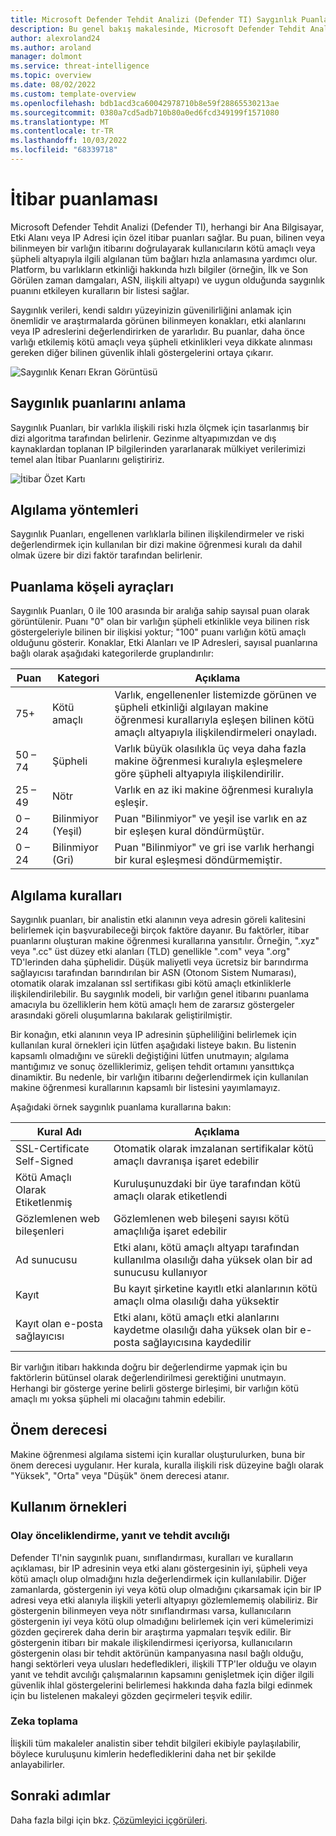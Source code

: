 ```yaml
---
title: Microsoft Defender Tehdit Analizi (Defender TI) Saygınlık Puanlaması
description: Bu genel bakış makalesinde, Microsoft Defender Tehdit Analizi (Defender TI) saygınlık puanlama özelliği hakkında bilgi edinin.
author: alexroland24
ms.author: aroland
manager: dolmont
ms.service: threat-intelligence
ms.topic: overview
ms.date: 08/02/2022
ms.custom: template-overview
ms.openlocfilehash: bdb1acd3ca60042978710b8e59f28865530213ae
ms.sourcegitcommit: 0380a7cd5adb710b80a0ed6fcd349199f1571080
ms.translationtype: MT
ms.contentlocale: tr-TR
ms.lasthandoff: 10/03/2022
ms.locfileid: "68339718"
---
```

# <a name="reputation-scoring"></a>İtibar puanlaması

Microsoft Defender Tehdit Analizi (Defender TI), herhangi bir Ana Bilgisayar, Etki Alanı veya IP Adresi için özel itibar puanları sağlar. Bu puan, bilinen veya bilinmeyen bir varlığın itibarını doğrulayarak kullanıcıların kötü amaçlı veya şüpheli altyapıyla ilgili algılanan tüm bağları hızla anlamasına yardımcı olur. Platform, bu varlıkların etkinliği hakkında hızlı bilgiler (örneğin, İlk ve Son Görülen zaman damgaları, ASN, ilişkili altyapı) ve uygun olduğunda saygınlık puanını etkileyen kuralların bir listesi sağlar.

Saygınlık verileri, kendi saldırı yüzeyinizin güvenilirliğini anlamak için önemlidir ve araştırmalarda görünen bilinmeyen konakları, etki alanlarını veya IP adreslerini değerlendirirken de yararlıdır. Bu puanlar, daha önce varlığı etkilemiş kötü amaçlı veya şüpheli etkinlikleri veya dikkate alınması gereken diğer bilinen güvenlik ihlali göstergelerini ortaya çıkarır.

![Saygınlık Kenarı Ekran Görüntüsü](media/reputationEdgeScreenshot.png)
## <a name="understanding-reputation-scores"></a>Saygınlık puanlarını anlama

Saygınlık Puanları, bir varlıkla ilişkili riski hızla ölçmek için tasarlanmış bir dizi algoritma tarafından belirlenir. Gezinme altyapımızdan ve dış kaynaklardan toplanan IP bilgilerinden yararlanarak mülkiyet verilerimizi temel alan İtibar Puanlarını geliştiririz.

![İtibar Özet Kartı](media/reputationSummaryCard.png)

## <a name="detection-methods"></a>Algılama yöntemleri
Saygınlık Puanları, engellenen varlıklarla bilinen ilişkilendirmeler ve riski değerlendirmek için kullanılan bir dizi makine öğrenmesi kuralı da dahil olmak üzere bir dizi faktör tarafından belirlenir.

## <a name="scoring-brackets"></a>Puanlama köşeli ayraçları
Saygınlık Puanları, 0 ile 100 arasında bir aralığa sahip sayısal puan olarak görüntülenir. Puanı "0" olan bir varlığın şüpheli etkinlikle veya bilinen risk göstergeleriyle bilinen bir ilişkisi yoktur; "100" puanı varlığın kötü amaçlı olduğunu gösterir. Konaklar, Etki Alanları ve IP Adresleri, sayısal puanlarına bağlı olarak aşağıdaki kategorilerde gruplandırılır:

|     Puan             |     Kategori              |     Açıklama                                                                                                                                                                          |
|-----------------------|---------------------------|------------------------------------------------------------------------------------------------------------------------------------------------------------------------------------------|
|     75+               |     Kötü amaçlı             |     Varlık, engellenenler listemizde görünen ve şüpheli etkinliği algılayan makine öğrenmesi kurallarıyla eşleşen bilinen kötü amaçlı altyapıyla ilişkilendirmeleri onayladı.      |
|     50   – 74         |     Şüpheli            |     Varlık büyük olasılıkla üç veya daha fazla makine öğrenmesi kuralıyla eşleşmelere göre şüpheli altyapıyla ilişkilendirilir.                                                           |
|     25   – 49         |     Nötr               |     Varlık en az iki makine öğrenmesi kuralıyla eşleşir.                                                                                                                            |
|     0   – 24          |     Bilinmiyor (Yeşil)     |     Puan "Bilinmiyor" ve yeşil ise varlık en az bir eşleşen kural döndürmüştür.                                                                                          |
|     0   – 24          |     Bilinmiyor (Gri)      |     Puan "Bilinmiyor" ve gri ise varlık herhangi bir kural eşleşmesi döndürmemiştir.                                                                                                |  

## <a name="detection-rules"></a>Algılama kuralları

Saygınlık puanları, bir analistin etki alanının veya adresin göreli kalitesini belirlemek için başvurabileceği birçok faktöre dayanır. Bu faktörler, itibar puanlarını oluşturan makine öğrenmesi kurallarına yansıtılır. Örneğin, ".xyz" veya ".cc" üst düzey etki alanları (TLD) genellikle ".com" veya ".org" TD'lerinden daha şüphelidir. Düşük maliyetli veya ücretsiz bir barındırma sağlayıcısı tarafından barındırılan bir ASN (Otonom Sistem Numarası), otomatik olarak imzalanan ssl sertifikası gibi kötü amaçlı etkinliklerle ilişkilendirilebilir. Bu saygınlık modeli, bir varlığın genel itibarını puanlama amacıyla bu özelliklerin hem kötü amaçlı hem de zararsız göstergeler arasındaki göreli oluşumlarına bakılarak geliştirilmiştir.

Bir konağın, etki alanının veya IP adresinin şüpheliliğini belirlemek için kullanılan kural örnekleri için lütfen aşağıdaki listeye bakın. Bu listenin kapsamlı olmadığını ve sürekli değiştiğini lütfen unutmayın; algılama mantığımız ve sonuç özelliklerimiz, gelişen tehdit ortamını yansıttıkça dinamiktir. Bu nedenle, bir varlığın itibarını değerlendirmek için kullanılan makine öğrenmesi kurallarının kapsamlı bir listesini yayımlamayız.

Aşağıdaki örnek saygınlık puanlama kurallarına bakın:

|     Kural Adı                    |     Açıklama                                                                                        |
|------------------------------------|--------------------------------------------------------------------------------------------------------|
|     SSL-Certificate Self-Signed    |     Otomatik olarak imzalanan sertifikalar kötü amaçlı davranışa işaret edebilir                                         |
|     Kötü Amaçlı Olarak Etiketlenmiş            |     Kuruluşunuzdaki bir üye tarafından kötü amaçlı olarak etiketlendi                                         |
|     Gözlemlenen web bileşenleri        |     Gözlemlenen web bileşeni sayısı kötü amaçlılığa işaret edebilir                                 |
|     Ad sunucusu                    |     Etki alanı, kötü amaçlı altyapı tarafından kullanılma olasılığı daha yüksek olan bir ad sunucusu kullanıyor         |
|     Kayıt                      |     Bu kayıt şirketine kayıtlı etki alanlarının kötü amaçlı olma olasılığı daha yüksektir                           |
|     Kayıt olan e-posta sağlayıcısı      |     Etki alanı, kötü amaçlı etki alanlarını kaydetme olasılığı daha yüksek olan bir e-posta sağlayıcısına kaydedilir    |

Bir varlığın itibarı hakkında doğru bir değerlendirme yapmak için bu faktörlerin bütünsel olarak değerlendirilmesi gerektiğini unutmayın. Herhangi bir gösterge yerine belirli gösterge birleşimi, bir varlığın kötü amaçlı mı yoksa şüpheli mi olacağını tahmin edebilir.

## <a name="severity"></a>Önem derecesi

Makine öğrenmesi algılama sistemi için kurallar oluşturulurken, buna bir önem derecesi uygulanır. Her kurala, kuralla ilişkili risk düzeyine bağlı olarak "Yüksek", "Orta" veya "Düşük" önem derecesi atanır.

## <a name="use-cases"></a>Kullanım örnekleri

### <a name="incident-triage-response-and-threat-hunting"></a>Olay önceliklendirme, yanıt ve tehdit avcılığı
Defender TI'nin saygınlık puanı, sınıflandırması, kuralları ve kuralların açıklaması, bir IP adresinin veya etki alanı göstergesinin iyi, şüpheli veya kötü amaçlı olup olmadığını hızla değerlendirmek için kullanılabilir. Diğer zamanlarda, göstergenin iyi veya kötü olup olmadığını çıkarsamak için bir IP adresi veya etki alanıyla ilişkili yeterli altyapıyı gözlemlememiş olabiliriz. Bir göstergenin bilinmeyen veya nötr sınıflandırması varsa, kullanıcıların göstergenin iyi veya kötü olup olmadığını belirlemek için veri kümelerimizi gözden geçirerek daha derin bir araştırma yapmaları teşvik edilir. Bir göstergenin itibarı bir makale ilişkilendirmesi içeriyorsa, kullanıcıların göstergenin olası bir tehdit aktörünün kampanyasına nasıl bağlı olduğu, hangi sektörleri veya ulusları hedefledikleri, ilişkili TTP'ler olduğu ve olayın yanıt ve tehdit avcılığı çalışmalarının kapsamını genişletmek için diğer ilgili güvenlik ihlal göstergelerini belirlemesi hakkında daha fazla bilgi edinmek için bu listelenen makaleyi gözden geçirmeleri teşvik edilir.

### <a name="intelligence-gathering"></a>Zeka toplama

İlişkili tüm makaleler analistin siber tehdit bilgileri ekibiyle paylaşılabilir, böylece kuruluşunu kimlerin hedeflediklerini daha net bir şekilde anlayabilirler.

## <a name="next-steps"></a>Sonraki adımlar
Daha fazla bilgi için bkz. [Çözümleyici içgörüleri](analyst-insights.md).
